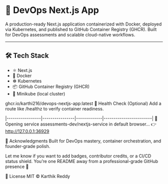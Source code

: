 # 🚀 DevOps Next.js App

A production-ready Next.js application containerized with Docker, deployed via Kubernetes, and published to GitHub Container Registry (GHCR). Built for DevOps assessments and scalable cloud-native workflows.

---

## 🛠️ Tech Stack

- ⚛️ Next.js
- 🐳 Docker
- ☸️ Kubernetes
- 📦 GitHub Container Registry (GHCR)
- 🧪 Minikube (local cluster)

ghcr.io/karthi216/devops-nextjs-app:latest
🧠 Health Check (Optional)
Add a route like /healthz to verify container readiness.

|-----------------|----------------|-------------|------------------------|
🎉  Opening service assessments-dev/nextjs-service in default browser...
👉  http://127.0.0.1:36929

🙌 Acknowledgments
Built for DevOps mastery, container orchestration, and founder-grade polish.

Let me know if you want to add badges, contributor credits, or a CI/CD status shield. You’re one README away from a professional-grade GitHub presence 💪

📜 License
MIT © Karthik Reddy
